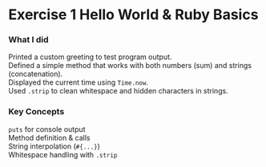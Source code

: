 # Exercise 1 Hello World & Ruby Basics

### What I did
Printed a custom greeting to test program output.  
Defined a simple method that works with both numbers (sum) and strings (concatenation).  
Displayed the current time using `Time.now`.  
Used `.strip` to clean whitespace and hidden characters in strings.  

### Key Concepts
`puts` for console output  
Method definition & calls  
String interpolation (`#{...}`)  
Whitespace handling with `.strip`  
